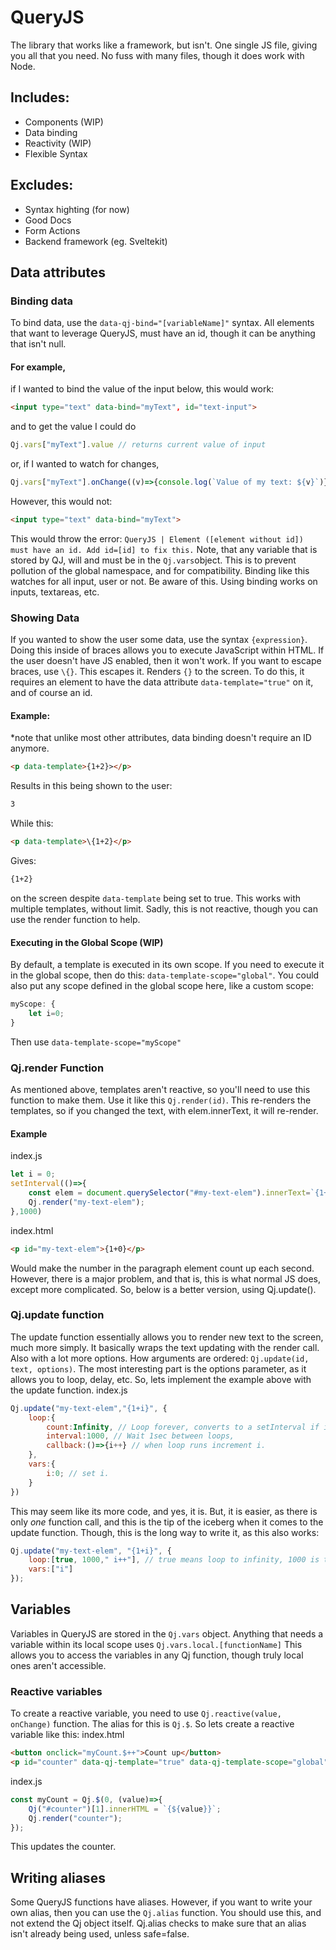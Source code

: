 # QueryJS

The library that works like a framework, but isn't. One single JS file, giving you all that you need. No fuss with many files, though it does work with Node.
## Includes:
 - Components (WIP)
 - Data binding
 - Reactivity (WIP)
 - Flexible Syntax
## Excludes:
 - Syntax highting (for now)
 - Good Docs
 - Form Actions
 - Backend framework (eg. Sveltekit)
## Data attributes
### Binding data
To bind data, use the `data-qj-bind="[variableName]"` syntax.
All elements that want to leverage QueryJS, must have an id, though it can be anything that isn't null. 
#### For example,
if I wanted to bind the value of the input below, this would work:
```html
<input type="text" data-bind="myText", id="text-input">
```
and to get the value I could do 
```js
Qj.vars["myText"].value // returns current value of input
```
or, if I wanted to watch for changes,
```js
Qj.vars["myText"].onChange((v)=>{console.log(`Value of my text: ${v}`)})
```
However, this would not:
```html
<input type="text" data-bind="myText">
```
This would throw the error: `QueryJS | Element ([element without id]) must have an id. Add id=[id] to fix this.`
Note, that any variable that is stored by QJ, will and must be in the `Qj.vars`object. This is to prevent pollution of the global namespace, and for compatibility.
Binding like this watches for all input, user or not. Be aware of this. Using binding works on inputs, textareas, etc.

### Showing Data
If you wanted to show the user some data, use the syntax `{expression}`. Doing this inside of braces allows you to execute JavaScript within HTML. If the user doesn't have JS enabled, then it won't work. If you want to escape braces, use `\{}`. This escapes it. Renders `{}` to the screen. To do this, it requires an element to have the data attribute `data-template="true"` on it, and of course an id.
#### Example: 
*note that unlike most other attributes, data binding doesn't require an ID anymore.
```html
<p data-template>{1+2}></p>
``` 
Results in this being shown to the user:
```html
3
```
While this:
```html
<p data-template>\{1+2}</p>
```
Gives:
```html
{1+2}
```
on the screen despite `data-template` being set to true.
This works with multiple templates, without limit.
Sadly, this is not reactive, though you can use the render function to help.
#### Executing in the Global Scope (WIP)
By default, a template is executed in its own scope. If you need to execute it in the global scope, then do this:
`data-template-scope="global"`.
You could also put any scope defined in the global scope here, like a custom scope:
```js
myScope: {
    let i=0;
}
```
Then use `data-template-scope="myScope"`

### Qj.render Function
As mentioned above, templates aren't reactive, so you'll need to use this function to make them. 
Use it like this `Qj.render(id)`. 
This re-renders the templates, so if you changed the text, with elem.innerText, it will re-render.
#### Example
index.js
```js
let i = 0;
setInterval(()=>{
    const elem = document.querySelector("#my-text-elem").innerText=`{1+${i}}`;
    Qj.render("my-text-elem");
},1000)
```
index.html
```html
<p id="my-text-elem">{1+0}</p>
```
Would make the number in the paragraph element count up each second. However, there is a major problem, and that is, this is what normal JS does, except more complicated. So, below is a better version, using Qj.update().
### Qj.update function
The update function essentially allows you to render new text to the screen, much more simply. It basically wraps the text updating with the render call. Also with a lot more options.
How arguments are ordered:
`Qj.update(id, text, options)`.
The most interesting part is the options parameter, as it allows you to loop, delay, etc.
So, lets implement the example above with the update function.
index.js
```js
Qj.update("my-text-elem","{1+i}", {
    loop:{
        count:Infinity, // Loop forever, converts to a setInterval if it is infinite.
        interval:1000, // Wait 1sec between loops,
        callback:()=>{i++} // when loop runs increment i.
    },
    vars:{
        i:0; // set i.
    }
})
```
This may seem like its more code, and yes, it is. But, it is easier, as there is only _one_ function call, and this is the tip of the iceberg when it comes to the update function. Though, this is the long way to write it, as this also works:
```js
Qj.update("my-text-elem", "{1+i}", {
    loop:[true, 1000," i++"], // true means loop to infinity, 1000 is the interval (default to 0), and i++ is what to run when the loop is done.
    vars:["i"]
});
```

## Variables
Variables in QueryJS are stored in the `Qj.vars` object. Anything that needs a variable within its local scope uses `Qj.vars.local.[functionName]` This allows you to access the variables in any Qj function, though truly local ones aren't accessible.
### Reactive variables
To create a reactive variable, you need to use `Qj.reactive(value, onChange)` function. The alias for this is `Qj.$`. 
So lets create a reactive variable like this:
index.html
```html
<button onclick="myCount.$++">Count up</button>
<p id="counter" data-qj-template="true" data-qj-template-scope="global">{myCount.$}</p>
```
index.js
```js
const myCount = Qj.$(0, (value)=>{
    Qj("#counter")[1].innerHTML = `{${value}}`;
    Qj.render("counter");
});
```
This updates the counter.
## Writing aliases
Some QueryJS functions have aliases. However, if you want to write your own alias, then you can use the `Qj.alias` function.
You should use this, and not extend the Qj object itself. Qj.alias checks to make sure that an alias isn't already being used, unless safe=false. 

